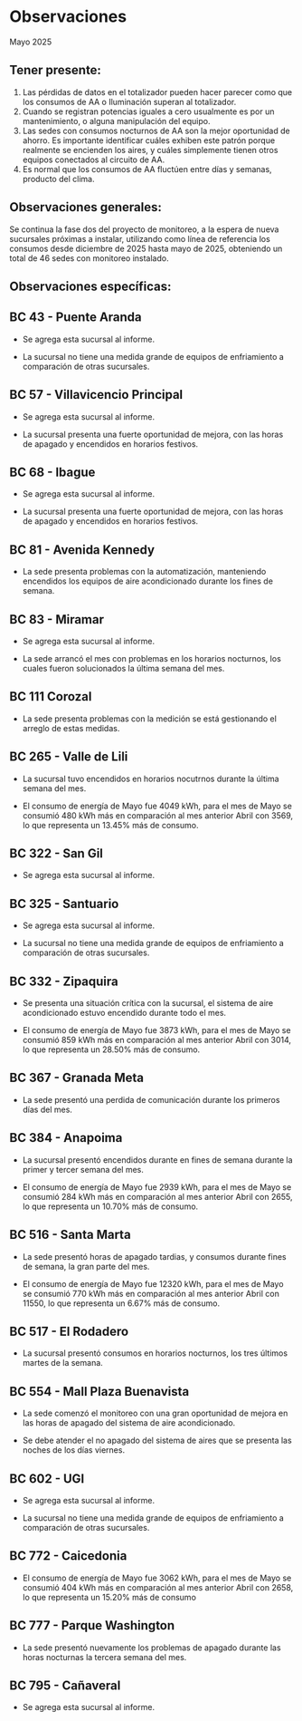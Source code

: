 # Observaciones

<div align="right">

</div>

Mayo 2025
## Tener presente:

1. Las pérdidas de datos en el totalizador pueden hacer parecer como que los consumos de AA o Iluminación superan al totalizador.
2. Cuando se registran potencias iguales a cero usualmente es por un mantenimiento, o alguna manipulación del equipo.
3. Las sedes con consumos nocturnos de AA son la mejor oportunidad de ahorro. Es importante identificar cuáles exhiben este patrón porque realmente se encienden los aires, y cuáles simplemente tienen otros equipos conectados al circuito de AA.
4. Es normal que los consumos de AA fluctúen entre días y semanas, producto del clima.


## Observaciones generales:

Se continua la fase dos del proyecto de monitoreo, a la espera de nueva sucursales próximas a instalar, utilizando como línea de referencia los consumos desde diciembre de 2025 hasta mayo de 2025, obteniendo un total de 46 sedes con monitoreo instalado.

## Observaciones específicas:
## BC 43 - Puente Aranda

- Se agrega esta sucursal al informe.

- La sucursal no tiene una medida grande de equipos de enfriamiento a comparación de otras sucursales.


## BC 57 - Villavicencio Principal

- Se agrega esta sucursal al informe.

- La sucursal presenta una fuerte oportunidad de mejora, con las horas de apagado y encendidos en horarios festivos.

## BC 68 - Ibague

- Se agrega esta sucursal al informe.

- La sucursal presenta una fuerte oportunidad de mejora, con las horas de apagado y encendidos en horarios festivos.

<!--## BC 73 - Pereira 

- El consumo de energía de Abril fue 7111 kWh, para el mes de Abril se consumió 1073 kWh menos en comparación al mes anterior Marzo con 8184, lo que representa un 13.12% menos de consumo

<!--## BC 79 - La Quinta Ibague

- La sede presenta durante el mes de febrero, consumos debido a la operación del sistema de aire acondicionado en los fines de semana, se notifica que durante este mes en estos periodos se han estado realizando labores de mantenimiento.-->

## BC 81 - Avenida Kennedy 

- La sede presenta problemas con la automatización, manteniendo encendidos los equipos de aire acondicionado durante los fines de semana.

<!--- Durante la última semana del mes, la sede presentó consumos nocturnos elevados.--->

## BC 83 - Miramar

- Se agrega esta sucursal al informe.

- La sede arrancó el mes con problemas en los horarios nocturnos, los cuales fueron solucionados la última semana del mes.

## BC 111 Corozal

- La sede presenta problemas con la medición se está gestionando el arreglo de estas medidas.

<!--## BC 115 - Circunvalar Pereira

- La sede presentó consumos durante el día 25 de diciembre.

- La sede presentó consumos elevados durate horarios nocturnos durante este mes.

- El consumo de energía de Diciembre fue 5653 kWh, ´para el mes de Diciembre se consumió 356 kWh más en comparación al mes anterior Noviembre con 5297, lo que representa un 6.72% más de consumo.-->

<!--## BC 138 - Mosquera

- Se reestableció comunicación ca la sucursal.-->

<!--## BC 221 - Soacha

- La sede elevó sus consumo con respecto a la línea base, en horarios nocturnos y horarios laborales.

El consumo de energía de Abril fue 3627 kWh, para el mes de Abril se consumió 402 kWh más en comparación al mes anterior Marzo con 3225, lo que representa un 12.47% más de consumo.-->

## BC 265 - Valle de Lili

- La sucursal tuvo encendidos en horarios nocutrnos durante la última semana del mes.

- El consumo de energía de Mayo fue 4049 kWh, para el mes de Mayo se consumió 480 kWh más en comparación al mes anterior Abril con 3569, lo que representa un 13.45% más de consumo.


## BC 322 - San Gil

- Se agrega esta sucursal al informe.

## BC 325 - Santuario

- Se agrega esta sucursal al informe.

- La sucursal no tiene una medida grande de equipos de enfriamiento a comparación de otras sucursales.


## BC 332 - Zipaquira

- Se presenta una situación crítica con la sucursal, el sistema de aire acondicionado estuvo encendido durante todo el mes.

- El consumo de energía de Mayo fue 3873 kWh, para el mes de Mayo se consumió 859 kWh más en comparación al mes anterior Abril con 3014, lo que representa un 28.50% más de consumo.

<!--- La sede aumentó su consumo  típico durante todo el mes, provocando un aumento en el consolidado final del mes a comparación con la línea base.

<!-- ##BC 334 - El Peñol -->

## BC 367 - Granada Meta

<!--- Se reestableció comunicación con la sede el día 20 de febrero.-->

- La sede presentó una perdida de comunicación durante los primeros días del mes.

## BC 384 - Anapoima 


- La sucursal presentó encendidos durante en fines de semana durante la primer y tercer semana del mes.

- El consumo de energía de Mayo fue 2939 kWh, para el mes de Mayo se consumió 284 kWh más en comparación al mes anterior Abril con 2655, lo que representa un 10.70% más de consumo.

<!--- El consumo de energía de Noviembre fue 2645 kWh, para el mes de Noviembre se consumió 139 kWh menos en comparación al mes anterior Octubre con 2784, lo que representa un 4.99% menos de consumo.

- La sede presentó una mejora en el consumo durante horarios laborales, sin embargo presentó un aumento en horarios nocturnos o no operativos.  -->

<!--## BC 385 - Villeta

- La sede encendió el sistema de aire acondicionado el día 25 de diciembre que representa festivo.

- La sede presentó consumos elevados a comparación con la líne base.

- El consumo de energía de Diciembre fue 4866 kWh, para el mes de Diciembre se consumió 523 kWh más en comparación al mes anterior Noviembre con 4343, lo que representa un 12.04% más de consumo.-->

<!--## BC 388 - CC Hayuelos

- La sede mejoró su patrón de consumo en cuanto a consumos nocturnos.

- La sede presentó problemas con la automatización los días del 23 al 26 de diciembre, el sistema quedó encendido durante estas fechas.-->

<!-- - El consumo de energía de Octubre fue 4222 kWh. para el mes de Octubre se consumió 722 kWh menos en comparación al mes anterior Septiembre con 4944, lo que representa un 14.60% menos de consumo.  -->

<!--## BC 415 - El Retiro -->

<!--## BC 461 - La carolina Unicentro

- La sede presentó consumos atípicos la última semana del mes.-->


<!--## BC 478 - Mix Vía 40

- La sede presentó un patrón de consumo atípico la primera semana del mes


<!-- ## BC 479 - Pamplona -->



<!--## BC 513 - El Difícil 

- La sede tuvo problemas con el patrón de consumo durante la tercera semana del mes de marzo.-->

## BC 516 - Santa Marta

- La sede presentó horas de apagado tardias, y consumos durante fines de semana, la gran parte del mes.

- El consumo de energía de Mayo fue 12320 kWh, para el mes de Mayo se consumió 770 kWh más en comparación al mes anterior Abril con 11550, lo que representa un 6.67% más de consumo.

## BC 517 - El Rodadero

- La sucursal presentó consumos en horarios nocturnos, los tres últimos martes de la semana.

## BC 554 - Mall Plaza Buenavista

- La sede comenzó el monitoreo con una gran oportunidad de mejora en las horas de apagado del sistema de aire acondicionado.

- Se debe atender el no apagado del sistema de aires que se presenta las noches de los días viernes.


<!-- ## BC 583 - Riosucio -->

## BC 602 - UGI

- Se agrega esta sucursal al informe.

- La sucursal no tiene una medida grande de equipos de enfriamiento a comparación de otras sucursales.

<!--## BC 619 - Plaza del Bosque Ibague

- La sucursal redujo su consumo con respecto a la línea base.-->

<!--## BC 673 - Calle 80

- La sucursal aumentó su consumo a comparación con la línea base.


<!--## BC 681 - Cerete

- El consumo de energía de Julio fue 6231 kWh. para el mes de Julio se consumió 937 kWh más en comparación al mes anterior Junio con 5294, lo que representa un 17.70% más de consumo. -->

<!--## BC 687 - Planeta Rica

- El consumo de energía de Julio fue 4586 kWh. para el mes de Julio se consumió 1210 kWh más en comparación al mes anterior Junio con 3376, lo que representa un 35.84% más de consumo.-->

<!--## BC 689 - Metropolis

- La sede mejoró su patrón de consumo en los horarios de apagado y horas nocturnas durante el mes.

- La sede encendió el sistema de aires acondicionados el 25 de diciembre que representa un día festivo. 

- El consumo de energía de Diciembre fue 2417 kWh, para el mes de Diciembre se consumió 371 kWh más en comparación al mes anterior Noviembre con 2046, lo que representa un 18.13% más de consumo.-->

<!--## BC 733 - La Unión Valle

- La sede redujo su consumo con respecto a la línea bese en horarios laborales.

- El consumo de energía de Noviembre fue 4035 kWh, para el mes de Noviembre se consumió 577 kWh menos en comparación al mes anterior Octubre con 4612, lo que representa un 12.51% menos de consumo.-->

## BC 772 - Caicedonia 

- El consumo de energía de Mayo fue 3062 kWh, para el mes de Mayo se consumió 404 kWh más en comparación al mes anterior Abril con 2658, lo que representa un 15.20% más de consumo

<!--## BC 775 - Bulevar 54

- La sede presentó un consumo atípico durante la penúltima semana del mes
<!-- La sede redujo su consumo con respecto a la línea bese en horarios laborales.

- La sede presentó un patrón de consumo irregular durante el principio del mes.

- El consumo de energía de Diciembre fue 6246 kWh, para el mes de Diciembre se consumió 231 kWh más en comparación al mes anterior Noviembre con 6015, lo que representa un 3.84% más de consumo. -->

## BC 777 - Parque Washington

<!--- La sede presentaba problemas con el apagado del sistema de aires en las horas nocturnas, a partir del 2 de enero el problema quedó solucionado.
- El consumo de energía de Enero fue 5916 kWh, para el mes de Enero se consumió 727 kWh menos en comparación al mes anterior Diciembre con 6643, lo que representa un 10.94% menos de consumo
-->

- La sede presentó nuevamente los problemas de apagado durante las horas nocturnas la tercera semana del mes.

<!--## BC 781 - Prado Plaza

- La sede redujo su consumo con respecto a la línea base

- El consumo de energía de Abril fue 4037 kWh, para el mes de Abril se consumió 378 kWh menos en comparación al mes anterior Marzo con 4415, lo que representa un 8.56% menos de consumo-->

## BC 795 - Cañaveral

- Se agrega esta sucursal al informe.

<!-- ## BC 802 - Puerto Lopez

- El consumo de energía de Junio fue 3810 kWh, para el mes de Junio se consumió 540 kWh menos en comparación al mes anterior Mayo con 4350, lo que representa un 12.41% menos de consumo. -->

<!--## BC 832 - San Francisco de Paula

- La sede redujo su consumo con respecto a la línea bese en horarios laborales

- El consumo de energía de Noviembre fue 5208 kWh, para el mes de Noviembre se consumió 1279 kWh menos en comparación al mes anterior Octubre con 6487, lo que representa un 19.72% menos de consumo -->

<!---## BC 892 - La Vega

- La sede redujo su consumo con respecto a la línea bese en horarios laborales

- El consumo de energía de Noviembre fue 1233 kWh, para el mes de Noviembre se consumió 284 kWh menos en comparación al mes anterior Octubre con 1517, lo que representa un 18.74% menos de consumo -->

<!-- ## BC - Jardin Plaza -->

<!--## BC - Metropolitan

- El consumo de energía de Octubre fue 22322 kWh, para el mes de Octubre se consumió 2437 kWh más en comparación al mes anterior Septiembre con 19885, lo que representa un 12.26% más de consumo -->